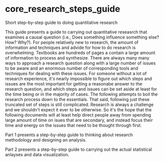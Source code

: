 # core_research_steps_guide
Short step-by-step guide to doing quantitative research

This guide presents a guide to carrying out quantitative reseasrch that examines a causal question (i.e., Does something influence something else? How? Why?). For people relatively new to research, the amount of information and techniques and advide for how to do research is overwhelming. Textbooks are hundreds of pages a contain a large amount of information to process and synthesize. There are always many many ways to approach a research question along with a large number of issues to be aware and an enormous number of corresponding tools and techniques for dealing with these issues. For someone without a lot of research experience, it's nearly impossible to figure out which steps and issues are the most important for getting a reasonabe answer to the research question, and which steps and issues can be set aside at least for the time being or in the majority of cases. The following attempts to boil the research process down to the essentials. That said, following just these truncated set of steps is still complicated. Research is always a challenge and we shouldn't expect it ever to be otherwise. So it's the hope that the following documents will at least help direct people away from spending large amount of time on isues that are secondary, and instead focus their time and energy on the issues that need to be thought through first. 

Part 1 presents a step-by-step guide to thinking about research methodology and designing an analysis. 

Part 2 presents a step-by-step guide to carrying out the actual statistical anlayses and data visualization. 
